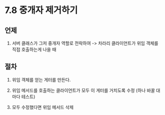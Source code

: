 # 7.8 중개자 제거하기

## 언제

1. 서버 클래스가 그저 중개자 역할로 전락하여 -> 차라리 클라이언트가 위임 객체를 직접 호출하는게 나을 때

## 절차

1. 위임 객체를 얻는 게터를 만든다.

2. 위임 메서드를 호출하는 클라이언트가 모두 이 게터를 거치도록 수정 (하나 바꿀 대마다 테스트)

3. 모두 수정했다면 위임 메서드 삭제
